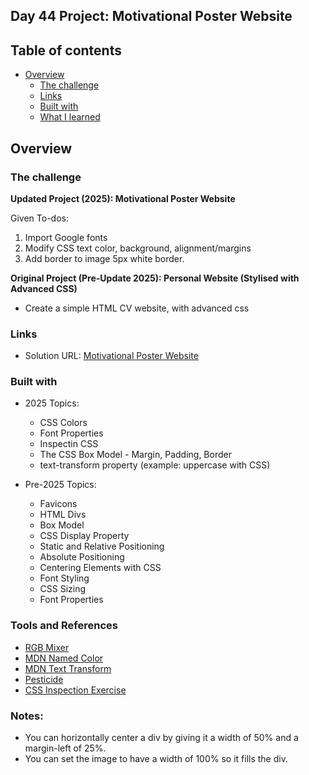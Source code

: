 ## Day 44 Project: Motivational Poster Website

## Table of contents

- [Overview](#overview)
  - [The challenge](#the-challenge)
  - [Links](#links)
  - [Built with](#built-with)
  - [What I learned](#what-i-learned)

## Overview

### The challenge
**Updated Project (2025): Motivational Poster Website**

Given To-dos:
1. Import Google fonts
2. Modify CSS text color, background, alignment/margins
3. Add border to image 5px white border.


**Original Project (Pre-Update 2025): Personal Website (Stylised with Advanced CSS)**
- Create a simple HTML CV website, with advanced css

### Links

- Solution URL: [Motivational Poster Website](https://github.com/Mikerniker/100_Days_of_Python/tree/main/Day44)

### Built with

- 2025 Topics:
  - CSS Colors
  - Font Properties
  - Inspectin CSS
  - The CSS Box Model - Margin, Padding, Border
  - text-transform property (example: uppercase with CSS)

- Pre-2025 Topics: 
  - Favicons
  - HTML Divs
  - Box Model
  - CSS Display Property
  - Static and Relative Positioning
  - Absolute Positioning
  - Centering Elements with CSS 
  - Font Styling
  - CSS Sizing
  - Font Properties

### Tools and References
 
- [RGB Mixer](https://www.csfieldguide.org.nz/en/interactives/rgb-mixer/)
- [MDN Named Color](https://developer.mozilla.org/en-US/docs/Web/CSS/named-color)
- [MDN Text Transform](https://developer.mozilla.org/en-US/docs/Web/CSS/text-transform)
- [Pesticide](https://chromewebstore.google.com/detail/pesticide/bakpbgckdnepkmkeaiomhmfcnejndkbi?pli=1)
- [CSS Inspection Exercise](https://appbrewery.github.io/css-inspection/)


### Notes:
- You can horizontally center a div by giving it a width of 50% and a margin-left of 25%.
- You can set the image to have a width of 100% so it fills the div. 